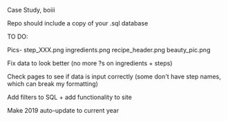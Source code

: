 Case Study, boiii

Repo should include a copy of your .sql database

TO DO:

Pics-
  step_XXX.png
  ingredients.png
  recipe_header.png
  beauty_pic.png

Fix data to look better (no more ?s on ingredients + steps)

Check pages to see if data is input correctly (some don't have step names, which can break my formatting)

Add filters to SQL + add functionality to site

Make 2019 auto-update to current year
